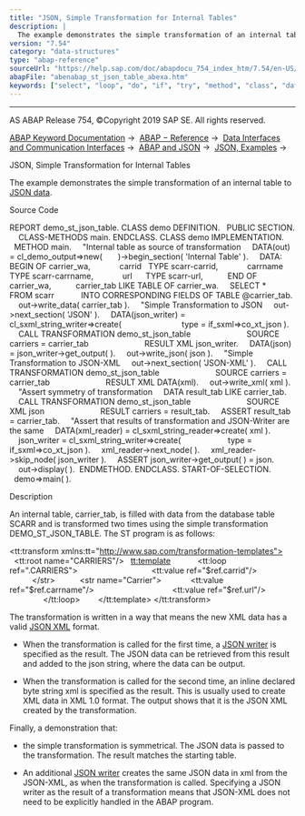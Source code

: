 ```yaml
---
title: "JSON, Simple Transformation for Internal Tables"
description: |
  The example demonstrates the simple transformation of an internal table to JSON data(https://help.sap.com/doc/abapdocu_754_index_htm/7.54/en-US/abenjson_oview.htm). Source Code REPORT demo_st_json_table. CLASS demo DEFINITION. PUBLIC SECTION. CLASS-METHODS main. ENDCLASS. CLASS demo IMPLEMENTAT
version: "7.54"
category: "data-structures"
type: "abap-reference"
sourceUrl: "https://help.sap.com/doc/abapdocu_754_index_htm/7.54/en-US/abenabap_st_json_table_abexa.htm"
abapFile: "abenabap_st_json_table_abexa.htm"
keywords: ["select", "loop", "do", "if", "try", "method", "class", "data", "internal-table", "abenabap", "json", "table", "abexa"]
---
```


* * *

AS ABAP Release 754, ©Copyright 2019 SAP SE. All rights reserved.

[ABAP Keyword Documentation](https://help.sap.com/doc/abapdocu_754_index_htm/7.54/en-US/abenabap.htm) →  [ABAP − Reference](https://help.sap.com/doc/abapdocu_754_index_htm/7.54/en-US/abenabap_reference.htm) →  [Data Interfaces and Communication Interfaces](https://help.sap.com/doc/abapdocu_754_index_htm/7.54/en-US/abenabap_data_communication.htm) →  [ABAP and JSON](https://help.sap.com/doc/abapdocu_754_index_htm/7.54/en-US/abenabap_json.htm) →  [JSON, Examples](https://help.sap.com/doc/abapdocu_754_index_htm/7.54/en-US/abenabap_json_abexas.htm) → 

JSON, Simple Transformation for Internal Tables

The example demonstrates the simple transformation of an internal table to [JSON data](https://help.sap.com/doc/abapdocu_754_index_htm/7.54/en-US/abenjson_oview.htm).

Source Code

REPORT demo\_st\_json\_table.
CLASS demo DEFINITION.
  PUBLIC SECTION.
    CLASS-METHODS main.
ENDCLASS.
CLASS demo IMPLEMENTATION.
  METHOD main.
    "Internal table as source of transformation
    DATA(out) = cl\_demo\_output=>new(
      )->begin\_section( 'Internal Table' ).
    DATA: BEGIN OF carrier\_wa,
            carrid   TYPE scarr-carrid,
            carrname TYPE scarr-carrname,
            url      TYPE scarr-url,
          END OF carrier\_wa,
          carrier\_tab LIKE TABLE OF carrier\_wa.
    SELECT \*
           FROM scarr
           INTO CORRESPONDING FIELDS OF TABLE @carrier\_tab.
    out->write\_data( carrier\_tab ).
    "Simple Transformation to JSON
    out->next\_section( 'JSON' ).
    DATA(json\_writer) = cl\_sxml\_string\_writer=>create(
                          type = if\_sxml=>co\_xt\_json ).
    CALL TRANSFORMATION demo\_st\_json\_table
                        SOURCE carriers = carrier\_tab
                        RESULT XML json\_writer.
    DATA(json) = json\_writer->get\_output( ).
    out->write\_json( json ).
    "Simple Transformation to JSON-XML
    out->next\_section( 'JSON-XML' ).
    CALL TRANSFORMATION demo\_st\_json\_table
                        SOURCE carriers = carrier\_tab
                        RESULT XML DATA(xml).
    out->write\_xml( xml ).
    "Assert symmetry of transformation
    DATA result\_tab LIKE carrier\_tab.
    CALL TRANSFORMATION demo\_st\_json\_table
                        SOURCE XML json
                        RESULT carriers = result\_tab.
    ASSERT result\_tab = carrier\_tab.
    "Assert that results of transformation and JSON-Writer are the same
    DATA(xml\_reader) = cl\_sxml\_string\_reader=>create( xml ).
    json\_writer = cl\_sxml\_string\_writer=>create(
                    type = if\_sxml=>co\_xt\_json ).
    xml\_reader->next\_node( ).
    xml\_reader->skip\_node( json\_writer ).
    ASSERT json\_writer->get\_output( ) = json.
    out->display( ).  ENDMETHOD.
ENDCLASS.
START-OF-SELECTION.
  demo=>main( ).

Description

An internal table, carrier\_tab, is filled with data from the database table SCARR and is transformed two times using the simple transformation DEMO\_ST\_JSON\_TABLE. The ST program is as follows:

<?sap.transform simple?>
<tt:transform xmlns:tt="http://www.sap.com/transformation-templates">
  <tt:root name="CARRIERS"/>
  <tt:template>
    <array>
      <tt:loop ref=".CARRIERS">
        <object>
          <str name="Carrier-Id">
            <tt:value ref="$ref.carrid"/>
          </str>
          <str name="Carrier">
            <tt:value ref="$ref.carrname"/>
          </str>
          <str name="URL">
            <tt:value ref="$ref.url"/>
          </str>
        </object>
      </tt:loop>
    </array>
  </tt:template>
</tt:transform>

The transformation is written in a way that means the new XML data has a valid [JSON XML](https://help.sap.com/doc/abapdocu_754_index_htm/7.54/en-US/abenabap_json_xml.htm) format.

-   When the transformation is called for the first time, a [JSON writer](https://help.sap.com/doc/abapdocu_754_index_htm/7.54/en-US/abenabap_json_sxml.htm) is specified as the result. The JSON data can be retrieved from this result and added to the json string, where the data can be output.

-   When the transformation is called for the second time, an inline declared byte string xml is specified as the result. This is usually used to create XML data in XML 1.0 format. The output shows that it is the JSON XML created by the transformation.

Finally, a demonstration that:

-   the simple transformation is symmetrical. The JSON data is passed to the transformation. The result matches the starting table.

-   An additional [JSON writer](https://help.sap.com/doc/abapdocu_754_index_htm/7.54/en-US/abenabap_json_sxml.htm) creates the same JSON data in xml from the JSON-XML, as when the transformation is called. Specifying a JSON writer as the result of a transformation means that JSON-XML does not need to be explicitly handled in the ABAP program.